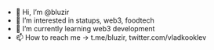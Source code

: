 - 👋 Hi, I’m @bluzir
- 👀 I’m interested in statups, web3, foodtech
- 🌱 I’m currently learning web3 development
- 📫 How to reach me → t.me/bluzir, twitter.com/vladkooklev
